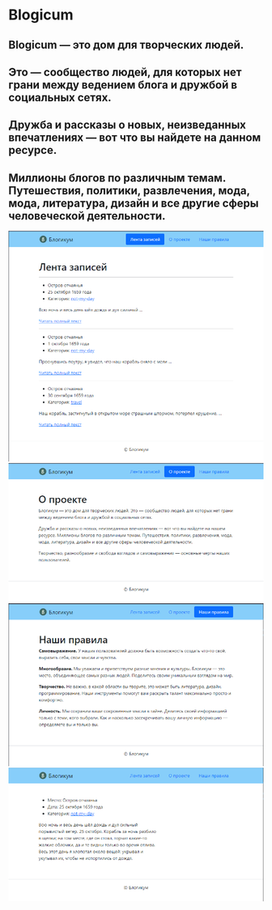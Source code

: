 # Blogicum
## Blogicum — это дом для творческих людей. 
## Это — сообщество людей, для которых нет грани между ведением блога и дружбой в социальных сетях.

## Дружба и рассказы о новых, неизведанных впечатлениях — вот что вы найдете на данном ресурсе. 
## Миллионы блогов по различным темам. Путешествия, политики, развлечения, мода, мода, литература, дизайн и все другие сферы человеческой деятельности.

![Screenshot](Image.png)
![Screenshot](Image2.png)
![Screenshot](Image3.png)
![Screenshot](Image4.png)
